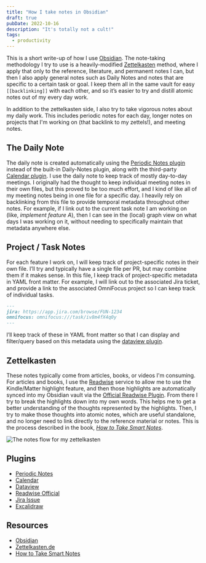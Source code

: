 ```yaml
---
title: "How I take notes in Obsidian"
draft: true
pubDate: 2022-10-16
description: "It's totally not a cult!"
tags:
  - productivity
---
```


This is a short write-up of how I use [Obsidian](https://obsidian.md). The note-taking methodology I try to use is a heavily-modified [Zettelkasten](https://zettelkasten.de) method, where I apply that only to the reference, literature, and permanent notes I can, but then I also apply general notes such as Daily Notes and notes that are specific to a certain task or goal. I keep them all in the same vault for easy `[[backlinking]]` with each other, and so it’s easier to try and distill atomic notes out of my every day work.

In addition to the zettelkasten side, I also try to take vigorous notes about my daily work. This includes periodic notes for each day, longer notes on projects that I'm working on (that backlink to my zettels!), and meeting notes.

## The Daily Note

The daily note is created automatically using the [Periodic Notes plugin](https://github.com/liamcain/obsidian-periodic-notes) instead of the built-in Daily-Notes plugin, along with the third-party [Calendar plugin](https://github.com/liamcain/obsidian-calendar-plugin). I use the daily note to keep track of mostly day-to-day meetings. I originally had the thought to keep individual meeting notes in their own files, but this proved to be too much effort, and I kind of like all of my meeting notes being in one file for a specific day. I heavily rely on backlinking from this file to provide temporal metadata throughout other notes. For example, if I link out to the current task note I am working on (like, _implement feature A_), then I can see in the (local) graph view on what days I was working on it, without needing to specifically maintain that metadata anywhere else.

## Project / Task Notes

For each feature I work on, I will keep track of project-specific notes in their own file. I’ll try and typically have a single file per PR, but may combine them if it makes sense. In this file, I keep track of project-specific metadata in YAML front matter. For example, I will link out to the associated Jira ticket, and provide a link to the associated OmniFocus project so I can keep track of individual tasks.

```markdown
---
jira: https://app.jira.com/browse/FUN-1234
omnifocus: omnifocus:///task/iv8m4fX4q0y
---
```

I’ll keep track of these in YAML front matter so that I can display and filter/query based on this metadata using the [dataview plugin]().

## Zettelkasten

These notes typically come from articles, books, or videos I'm consuming. For articles and books, I use the
[Readwise](https://readwise.io) service to allow me to use the Kindle/Matter highlight feature, and then those
highlights are automatically synced into my Obsidian vault via the [Official Readwise Plugin](https://github.com/readwiseio/obsidian-readwise). From there I try to break the highlights down into my own words. This helps me to get a better understanding of the thoughts represented by the highlights. Then, I try to make those thoughts into atomic notes, which are useful standalone, and no longer need to link directly to the reference material or notes. This is the process described in the book, _[How to Take Smart Notes](https://www.amazon.com/How-Take-Smart-Notes-Nonfiction/dp/1542866502)_.

![The notes flow for my zettelkasten](@/assets/posts/2022-10-16-notes-flow.svg)

## Plugins

- [Periodic Notes]()
- [Calendar]()
- [Dataview]()
- [Readwise Official]()
- [Jira Issue]()
- [Excalidraw]()

## Resources

- [Obsidian](https://obsidian.md)
- [Zettelkasten.de](https://zettelkasten.de)
- [How to Take Smart Notes](https://www.amazon.com/How-Take-Smart-Notes-Nonfiction/dp/1542866502)
